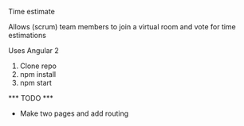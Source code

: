 Time estimate

Allows (scrum) team members to join a virtual room and vote for time estimations

Uses Angular 2

1. Clone repo
2. npm install
3. npm start

*** TODO ***
- Make two pages and add routing
